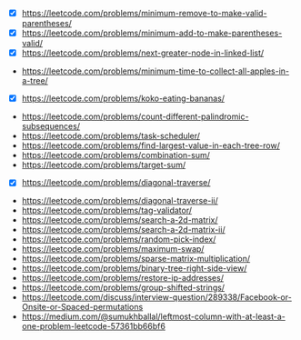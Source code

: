 - [x] https://leetcode.com/problems/minimum-remove-to-make-valid-parentheses/
- [x] https://leetcode.com/problems/minimum-add-to-make-parentheses-valid/
- [x] https://leetcode.com/problems/next-greater-node-in-linked-list/
- https://leetcode.com/problems/minimum-time-to-collect-all-apples-in-a-tree/
- [x] https://leetcode.com/problems/koko-eating-bananas/
- https://leetcode.com/problems/count-different-palindromic-subsequences/
- https://leetcode.com/problems/task-scheduler/
- https://leetcode.com/problems/find-largest-value-in-each-tree-row/
- https://leetcode.com/problems/combination-sum/
- https://leetcode.com/problems/target-sum/
- [x] https://leetcode.com/problems/diagonal-traverse/
- https://leetcode.com/problems/diagonal-traverse-ii/
- https://leetcode.com/problems/tag-validator/
- https://leetcode.com/problems/search-a-2d-matrix/
- https://leetcode.com/problems/search-a-2d-matrix-ii/
- https://leetcode.com/problems/random-pick-index/
- https://leetcode.com/problems/maximum-swap/
- https://leetcode.com/problems/sparse-matrix-multiplication/
- https://leetcode.com/problems/binary-tree-right-side-view/
- https://leetcode.com/problems/restore-ip-addresses/
- https://leetcode.com/problems/group-shifted-strings/
- https://leetcode.com/discuss/interview-question/289338/Facebook-or-Onsite-or-Spaced-permutations
- https://medium.com/@sumukhballal/leftmost-column-with-at-least-a-one-problem-leetcode-57361bb66bf6
